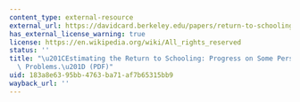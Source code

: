 ```yaml
---
content_type: external-resource
external_url: https://davidcard.berkeley.edu/papers/return-to-schooling.pdf
has_external_license_warning: true
license: https://en.wikipedia.org/wiki/All_rights_reserved
status: ''
title: "\u201CEstimating the Return to Schooling: Progress on Some Persistent Econometric\
  \ Problems.\u201D (PDF)"
uid: 183a8e63-95bb-4763-ba71-af7b65315bb9
wayback_url: ''
---
```


